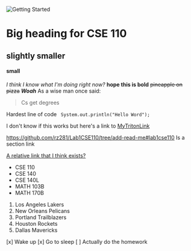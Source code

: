 ![Getting Started](https://static.scientificamerican.com/sciam/cache/file/0B4ED7B8-6C6A-4031-BEE1253D115FD0CC_source.jpg?w=590&h=800&9717A2E2-EE9D-4CD5-A52BB4E3ED51CBF4)

# Big heading for CSE 110
## slightly smaller
#### small

*I think I know what I'm doing right now?*
**hope this is bold**
~~pineapple on pizza~~
***Woah***
As a wise man once said: 
>Cs get degrees

Hardest line of code ` System.out.println("Hello Word");`

I don't know if this works but here's a link to [MyTritonLink](https://http://mytritonlink.ucsd.edu/)


https://github.com/rz281/Lab1CSE110/tree/add-read-me#lab1cse110  Is a section link

[A relative link that I think exists?](./README.md)

- CSE 110
- CSE 140
- CSE 140L
- MATH 103B
- MATH 170B

1. Los Angeles Lakers
2. New Orleans Pelicans
3. Portland Trailblazers
4. Houston Rockets
5. Dallas Mavericks

[x] Wake up
[x] Go to sleep
[ ] Actually do the homework

